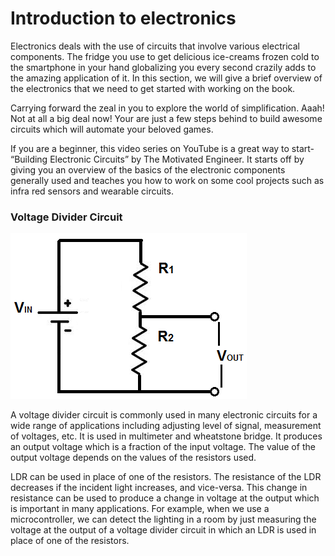 # Introduction to electronics 

Electronics deals with the use of circuits that involve various electrical components. The fridge you use to get delicious ice-creams frozen cold to the smartphone in your hand globalizing you every second crazily adds to the amazing application of it. In this section, we will give a brief overview of the electronics that we need to get started with working on the book.

Carrying forward the zeal in you to explore the world of simplification. Aaah! Not at all a big deal now! Your are just a few steps behind to build awesome circuits which will automate your beloved games. 

If you are a beginner, this video series on YouTube is a great way to start- “Building Electronic Circuits” by The Motivated Engineer. It starts off by giving you an overview of the basics of the electronic components generally used and teaches you how to work on some cool projects such as infra red sensors and wearable circuits.


### Voltage Divider Circuit

![Voltage Divider Circuit](/Images/VoltageDividerCircuit.png)

A voltage divider circuit is commonly used in many electronic circuits for a wide range of applications including adjusting level of signal, measurement of voltages, etc. It is used in multimeter and wheatstone bridge. It produces an output voltage which is a fraction of the input voltage. The value of the output voltage depends on the values of the resistors used.

LDR can be used in place of one of the resistors. The resistance of the LDR decreases if the incident light increases, and vice-versa. This change in resistance can be used to produce a change in voltage at the output which is important in many applications. For example, when we use a microcontroller, we can detect the lighting in a room by just measuring the voltage at the output of a voltage divider circuit in which an LDR is used in place of one of the resistors. 


